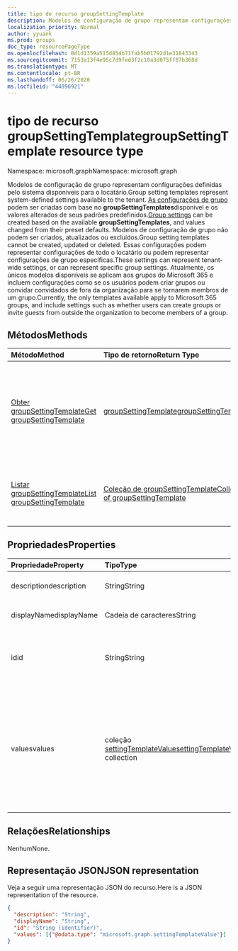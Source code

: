 ```yaml
---
title: tipo de recurso groupSettingTemplate
description: Modelos de configuração de grupo representam configurações definidas pelo sistema disponíveis para o locatário.
localization_priority: Normal
author: yyuank
ms.prod: groups
doc_type: resourcePageType
ms.openlocfilehash: 0d1d1359a515d854b71fab5b01792d1e31843343
ms.sourcegitcommit: 7153a13f4e95c7d9fed3f2c10a3d075ff87b368d
ms.translationtype: MT
ms.contentlocale: pt-BR
ms.lasthandoff: 06/26/2020
ms.locfileid: "44896921"
---
```

# <a name="groupsettingtemplate-resource-type"></a><span data-ttu-id="74afc-103">tipo de recurso groupSettingTemplate</span><span class="sxs-lookup"><span data-stu-id="74afc-103">groupSettingTemplate resource type</span></span>

<span data-ttu-id="74afc-104">Namespace: microsoft.graph</span><span class="sxs-lookup"><span data-stu-id="74afc-104">Namespace: microsoft.graph</span></span>

<span data-ttu-id="74afc-105">Modelos de configuração de grupo representam configurações definidas pelo sistema disponíveis para o locatário.</span><span class="sxs-lookup"><span data-stu-id="74afc-105">Group setting templates represent system-defined settings available to the tenant.</span></span> <span data-ttu-id="74afc-106">[As configurações de grupo](groupsetting.md) podem ser criadas com base no **groupSettingTemplates**disponível e os valores alterados de seus padrões predefinidos.</span><span class="sxs-lookup"><span data-stu-id="74afc-106">[Group settings](groupsetting.md) can be created based on the available **groupSettingTemplates**, and values changed from their preset defaults.</span></span> <span data-ttu-id="74afc-107">Modelos de configuração de grupo não podem ser criados, atualizados ou excluídos.</span><span class="sxs-lookup"><span data-stu-id="74afc-107">Group setting templates cannot be created, updated or deleted.</span></span> <span data-ttu-id="74afc-108">Essas configurações podem representar configurações de todo o locatário ou podem representar configurações de grupo específicas.</span><span class="sxs-lookup"><span data-stu-id="74afc-108">These settings can represent tenant-wide settings, or can represent specific group settings.</span></span> <span data-ttu-id="74afc-109">Atualmente, os únicos modelos disponíveis se aplicam aos grupos do Microsoft 365 e incluem configurações como se os usuários podem criar grupos ou convidar convidados de fora da organização para se tornarem membros de um grupo.</span><span class="sxs-lookup"><span data-stu-id="74afc-109">Currently, the only templates available apply to Microsoft 365 groups, and include settings such as whether users can create groups or invite guests from outside the organization to become members of a group.</span></span>

## <a name="methods"></a><span data-ttu-id="74afc-110">Métodos</span><span class="sxs-lookup"><span data-stu-id="74afc-110">Methods</span></span>

| <span data-ttu-id="74afc-111">Método</span><span class="sxs-lookup"><span data-stu-id="74afc-111">Method</span></span> | <span data-ttu-id="74afc-112">Tipo de retorno</span><span class="sxs-lookup"><span data-stu-id="74afc-112">Return Type</span></span> | <span data-ttu-id="74afc-113">Descrição</span><span class="sxs-lookup"><span data-stu-id="74afc-113">Description</span></span> |
|:---------------|:--------|:----------|
|[<span data-ttu-id="74afc-114">Obter groupSettingTemplate</span><span class="sxs-lookup"><span data-stu-id="74afc-114">Get groupSettingTemplate</span></span>](../api/groupsettingtemplate-get.md) | [<span data-ttu-id="74afc-115">groupSettingTemplate</span><span class="sxs-lookup"><span data-stu-id="74afc-115">groupSettingTemplate</span></span>](groupsettingtemplate.md) | <span data-ttu-id="74afc-116">Leia as propriedades específicas de um dos objetos groupSettingTemplate definidos pelo sistema.</span><span class="sxs-lookup"><span data-stu-id="74afc-116">Read the specific properties of one of the system defined groupSettingTemplate objects.</span></span> |
|[<span data-ttu-id="74afc-117">Listar groupSettingTemplate</span><span class="sxs-lookup"><span data-stu-id="74afc-117">List groupSettingTemplate</span></span>](../api/groupsettingtemplate-list.md) | [<span data-ttu-id="74afc-118">Coleção de groupSettingTemplate</span><span class="sxs-lookup"><span data-stu-id="74afc-118">Collection of groupSettingTemplate</span></span>](groupsettingtemplate.md) |<span data-ttu-id="74afc-119">Lista todos os objetos groupSettingTemplate definidos pelo sistema.</span><span class="sxs-lookup"><span data-stu-id="74afc-119">List all of the system defined groupSettingTemplate objects.</span></span>|

## <a name="properties"></a><span data-ttu-id="74afc-120">Propriedades</span><span class="sxs-lookup"><span data-stu-id="74afc-120">Properties</span></span>

| <span data-ttu-id="74afc-121">Propriedade</span><span class="sxs-lookup"><span data-stu-id="74afc-121">Property</span></span> | <span data-ttu-id="74afc-122">Tipo</span><span class="sxs-lookup"><span data-stu-id="74afc-122">Type</span></span> | <span data-ttu-id="74afc-123">Descrição</span><span class="sxs-lookup"><span data-stu-id="74afc-123">Description</span></span> |
|:---------------|:--------|:----------|
|<span data-ttu-id="74afc-124">description</span><span class="sxs-lookup"><span data-stu-id="74afc-124">description</span></span>|<span data-ttu-id="74afc-125">String</span><span class="sxs-lookup"><span data-stu-id="74afc-125">String</span></span>| <span data-ttu-id="74afc-126">Descrição do modelo.</span><span class="sxs-lookup"><span data-stu-id="74afc-126">Description of the template.</span></span> |
|<span data-ttu-id="74afc-127">displayName</span><span class="sxs-lookup"><span data-stu-id="74afc-127">displayName</span></span>|<span data-ttu-id="74afc-128">Cadeia de caracteres</span><span class="sxs-lookup"><span data-stu-id="74afc-128">String</span></span>| <span data-ttu-id="74afc-129">Nome para exibição do modelo.</span><span class="sxs-lookup"><span data-stu-id="74afc-129">Display name of the template.</span></span> |
|<span data-ttu-id="74afc-130">id</span><span class="sxs-lookup"><span data-stu-id="74afc-130">id</span></span>|<span data-ttu-id="74afc-131">String</span><span class="sxs-lookup"><span data-stu-id="74afc-131">String</span></span>| <span data-ttu-id="74afc-132">Identificador exclusivo do modelo.</span><span class="sxs-lookup"><span data-stu-id="74afc-132">Unique identifier for the template.</span></span> <span data-ttu-id="74afc-133">Somente leitura.</span><span class="sxs-lookup"><span data-stu-id="74afc-133">Read-only.</span></span>|
|<span data-ttu-id="74afc-134">values</span><span class="sxs-lookup"><span data-stu-id="74afc-134">values</span></span>|<span data-ttu-id="74afc-135">coleção [settingTemplateValue](settingtemplatevalue.md)</span><span class="sxs-lookup"><span data-stu-id="74afc-135">[settingTemplateValue](settingtemplatevalue.md) collection</span></span>| <span data-ttu-id="74afc-136">Coleção de settingTemplateValues que lista o conjunto de configurações disponíveis, padrões e tipos que compõem esse modelo.</span><span class="sxs-lookup"><span data-stu-id="74afc-136">Collection of settingTemplateValues that list the set of available settings, defaults and types that make up this template.</span></span> |

## <a name="relationships"></a><span data-ttu-id="74afc-137">Relações</span><span class="sxs-lookup"><span data-stu-id="74afc-137">Relationships</span></span>

<span data-ttu-id="74afc-138">Nenhum</span><span class="sxs-lookup"><span data-stu-id="74afc-138">None.</span></span>


## <a name="json-representation"></a><span data-ttu-id="74afc-139">Representação JSON</span><span class="sxs-lookup"><span data-stu-id="74afc-139">JSON representation</span></span>

<span data-ttu-id="74afc-140">Veja a seguir uma representação JSON do recurso.</span><span class="sxs-lookup"><span data-stu-id="74afc-140">Here is a JSON representation of the resource.</span></span>

<!--{
  "blockType": "resource",
  "openType": true,
  "optionalProperties": [],
  "keyProperty": "id",
  "baseType": "microsoft.graph.directoryObject",
  "@odata.type": "microsoft.graph.groupSettingTemplate"
}-->

```json
{
  "description": "String",
  "displayName": "String",
  "id": "String (identifier)",
  "values": [{"@odata.type": "microsoft.graph.settingTemplateValue"}]
}

```


<!-- uuid: 8fcb5dbc-d5aa-4681-8e31-b001d5168d79
2015-10-25 14:57:30 UTC -->
<!-- {
  "type": "#page.annotation",
  "description": "groupSettingTemplate resource",
  "keywords": "",
  "section": "documentation",
  "tocPath": ""
}-->
